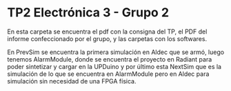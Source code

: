 # TP2 Electrónica 3 - Grupo 2

 En esta carpeta se encuentra el pdf con la consigna del TP, el PDF del informe confeccionado por el grupo, y las carpetas con los softwares.
 
 En PrevSim se encuentra la primera simulación en Aldec que se armó, luego tenemos AlarmModule, donde se encuentra el proyecto en Radiant para poder sintetizar y cargar en la UPDuino y por último esta NextSim que es la simulación de lo que se encuentra en AlarmModule pero en Aldec para simulación sin necesidad de una FPGA física. 
